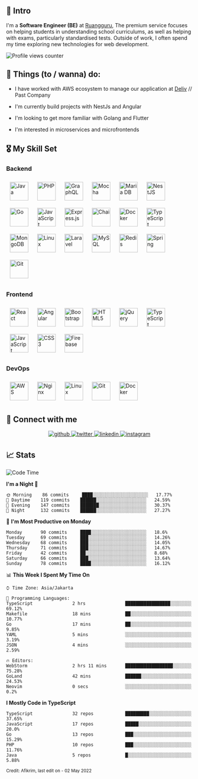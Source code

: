 ## 🙇 Intro  
I'm a **Software Engineer (BE)** at [Ruangguru](https://ruangguru.com), The premium service focuses on helping students in understanding school curriculums, as well as helping with exams, particularly standardised tests. Outside of work, I often spend my time exploring new technologies for web development.  
  

![Profile views counter](https://komarev.com/ghpvc/?username=afikrim&&style=for-the-badge) 


## 📃 Things (to / wanna) do:  
- I have worked with AWS ecosystem to manage our application at [Deliv](https://kios.deliv.id) // Past Company  
  

- I'm currently build projects with NestJs and Angular  
  

- I'm looking to get more familiar with Golang and Flutter  
  

- I'm interested in microservices and microfrontends  


## 🎖️ My Skill Set  


### Backend  
<div align="left">  
<img style="margin: 10px" src="https://profilinator.rishav.dev/skills-assets/java-original-wordmark.svg" alt="Java" height="50" />  
<img style="margin: 10px" src="https://profilinator.rishav.dev/skills-assets/php-original.svg" alt="PHP" height="50" />  
<img style="margin: 10px" src="https://profilinator.rishav.dev/skills-assets/graphql.png" alt="GraphQL" height="50" />  
<img style="margin: 10px" src="https://profilinator.rishav.dev/skills-assets/mocha.png" alt="Mocha" height="50" />  
<img style="margin: 10px" src="https://profilinator.rishav.dev/skills-assets/mariadb.png" alt="Maria DB" height="50" />  
<img style="margin: 10px" src="https://profilinator.rishav.dev/skills-assets/nestjs.svg" alt="NestJS" height="50" />  
<img style="margin: 10px" src="https://profilinator.rishav.dev/skills-assets/go-original.svg" alt="Go" height="50" />  
<img style="margin: 10px" src="https://profilinator.rishav.dev/skills-assets/javascript-original.svg" alt="JavaScript" height="50" />  
<img style="margin: 10px" src="https://profilinator.rishav.dev/skills-assets/express-original-wordmark.svg" alt="Express.js" height="50" />  
<img style="margin: 10px" src="https://profilinator.rishav.dev/skills-assets/chai.png" alt="Chai" height="50" />  
<img style="margin: 10px" src="https://profilinator.rishav.dev/skills-assets/docker-original-wordmark.svg" alt="Docker" height="50" />  
<img style="margin: 10px" src="https://profilinator.rishav.dev/skills-assets/typescript-original.svg" alt="TypeScript" height="50" />  
<img style="margin: 10px" src="https://profilinator.rishav.dev/skills-assets/mongodb-original-wordmark.svg" alt="MongoDB" height="50" />  
<img style="margin: 10px" src="https://profilinator.rishav.dev/skills-assets/linux-original.svg" alt="Linux" height="50" />  
<img style="margin: 10px" src="https://profilinator.rishav.dev/skills-assets/laravel-plain-wordmark.svg" alt="Laravel" height="50" />  
<img style="margin: 10px" src="https://profilinator.rishav.dev/skills-assets/mysql-original-wordmark.svg" alt="MySQL" height="50" />  
<img style="margin: 10px" src="https://profilinator.rishav.dev/skills-assets/redis-original-wordmark.svg" alt="Redis" height="50" />  
<img style="margin: 10px" src="https://profilinator.rishav.dev/skills-assets/springio-icon.svg" alt="Spring" height="50" />  
<img style="margin: 10px" src="https://profilinator.rishav.dev/skills-assets/git-scm-icon.svg" alt="Git" height="50" />  
</div>  



### Frontend  
<div align="left">  
<img style="margin: 10px" src="https://profilinator.rishav.dev/skills-assets/react-original-wordmark.svg" alt="React" height="50" />  
<img style="margin: 10px" src="https://profilinator.rishav.dev/skills-assets/angularjs-original.svg" alt="Angular" height="50" />  
<img style="margin: 10px" src="https://profilinator.rishav.dev/skills-assets/bootstrap-plain.svg" alt="Bootstrap" height="50" />  
<img style="margin: 10px" src="https://profilinator.rishav.dev/skills-assets/html5-original-wordmark.svg" alt="HTML5" height="50" />  
<img style="margin: 10px" src="https://profilinator.rishav.dev/skills-assets/jquery.png" alt="jQuery" height="50" />  
<img style="margin: 10px" src="https://profilinator.rishav.dev/skills-assets/typescript-original.svg" alt="TypeScript" height="50" />  
<img style="margin: 10px" src="https://profilinator.rishav.dev/skills-assets/javascript-original.svg" alt="JavaScript" height="50" />  
<img style="margin: 10px" src="https://profilinator.rishav.dev/skills-assets/css3-original-wordmark.svg" alt="CSS3" height="50" />  
<img style="margin: 10px" src="https://profilinator.rishav.dev/skills-assets/firebase.png" alt="Firebase" height="50" />  
</div>  



### DevOps  
<div align="left">  
<img style="margin: 10px" src="https://profilinator.rishav.dev/skills-assets/amazonwebservices-original-wordmark.svg" alt="AWS" height="50" />  
<img style="margin: 10px" src="https://profilinator.rishav.dev/skills-assets/nginx-original.svg" alt="Nginx" height="50" />  
<img style="margin: 10px" src="https://profilinator.rishav.dev/skills-assets/linux-original.svg" alt="Linux" height="50" />  
<img style="margin: 10px" src="https://profilinator.rishav.dev/skills-assets/git-scm-icon.svg" alt="Git" height="50" />  
<img style="margin: 10px" src="https://profilinator.rishav.dev/skills-assets/docker-original-wordmark.svg" alt="Docker" height="50" />  
</div>  


## 🔗 Connect with me  
<div align="center">
<a href="https://github.com/afikrim" target="_blank">
<img src=https://img.shields.io/badge/github-%2324292e.svg?&style=for-the-badge&logo=github&logoColor=white alt=github style="margin-bottom: 5px;" />
</a>
<a href="https://twitter.com/aafikrim" target="_blank">
<img src=https://img.shields.io/badge/twitter-%2300acee.svg?&style=for-the-badge&logo=twitter&logoColor=white alt=twitter style="margin-bottom: 5px;" />
</a>
<a href="https://linkedin.com/in/afikrim" target="_blank">
<img src=https://img.shields.io/badge/linkedin-%231E77B5.svg?&style=for-the-badge&logo=linkedin&logoColor=white alt=linkedin style="margin-bottom: 5px;" />
</a>
<a href="https://instagram.com/aafikrim" target="_blank">
<img src=https://img.shields.io/badge/instagram-%23000000.svg?&style=for-the-badge&logo=instagram&logoColor=white alt=instagram style="margin-bottom: 5px;" />
</a>  
</div>  


## 📈 Stats  

<!--START_SECTION:waka-->
![Code Time](http://img.shields.io/badge/Code%20Time-711%20hrs%2047%20mins-blue)

**I'm a Night 🦉** 

```text
🌞 Morning    86 commits     ████░░░░░░░░░░░░░░░░░░░░░   17.77% 
🌆 Daytime    119 commits    ██████░░░░░░░░░░░░░░░░░░░   24.59% 
🌃 Evening    147 commits    ███████░░░░░░░░░░░░░░░░░░   30.37% 
🌙 Night      132 commits    ██████░░░░░░░░░░░░░░░░░░░   27.27%

```
📅 **I'm Most Productive on Monday** 

```text
Monday       90 commits     ████░░░░░░░░░░░░░░░░░░░░░   18.6% 
Tuesday      69 commits     ███░░░░░░░░░░░░░░░░░░░░░░   14.26% 
Wednesday    68 commits     ███░░░░░░░░░░░░░░░░░░░░░░   14.05% 
Thursday     71 commits     ███░░░░░░░░░░░░░░░░░░░░░░   14.67% 
Friday       42 commits     ██░░░░░░░░░░░░░░░░░░░░░░░   8.68% 
Saturday     66 commits     ███░░░░░░░░░░░░░░░░░░░░░░   13.64% 
Sunday       78 commits     ████░░░░░░░░░░░░░░░░░░░░░   16.12%

```


📊 **This Week I Spent My Time On** 

```text
⌚︎ Time Zone: Asia/Jakarta

💬 Programming Languages: 
TypeScript               2 hrs               █████████████████░░░░░░░░   69.12% 
Makefile                 18 mins             ██░░░░░░░░░░░░░░░░░░░░░░░   10.77% 
Go                       17 mins             ██░░░░░░░░░░░░░░░░░░░░░░░   9.85% 
YAML                     5 mins              ░░░░░░░░░░░░░░░░░░░░░░░░░   3.19% 
JSON                     4 mins              ░░░░░░░░░░░░░░░░░░░░░░░░░   2.59%

🔥 Editors: 
WebStorm                 2 hrs 11 mins       ██████████████████░░░░░░░   75.28% 
GoLand                   42 mins             ██████░░░░░░░░░░░░░░░░░░░   24.53% 
Neovim                   0 secs              ░░░░░░░░░░░░░░░░░░░░░░░░░   0.2%

```

**I Mostly Code in TypeScript** 

```text
TypeScript               32 repos            █████████░░░░░░░░░░░░░░░░   37.65% 
JavaScript               17 repos            █████░░░░░░░░░░░░░░░░░░░░   20.0% 
Go                       13 repos            ███░░░░░░░░░░░░░░░░░░░░░░   15.29% 
PHP                      10 repos            ███░░░░░░░░░░░░░░░░░░░░░░   11.76% 
Java                     5 repos             █░░░░░░░░░░░░░░░░░░░░░░░░   5.88%

```



<!--END_SECTION:waka-->

<sub>Credit: Afikrim, last edit on - 02 May 2022</sub>
